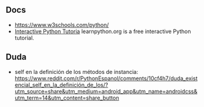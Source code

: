 
## Docs

* https://www.w3schools.com/python/
* [Interactive Python Tutoria](https://t.co/dzooRMSC3R?s=35) learnpython.org is a free interactive Python tutorial.

## Duda 

* self en la definición de los métodos de instancia: https://www.reddit.com/r/PythonEspanol/comments/10cf4h7/duda_existencial_self_en_la_definición_de_los/?utm_source=share&utm_medium=android_app&utm_name=androidcss&utm_term=14&utm_content=share_button
